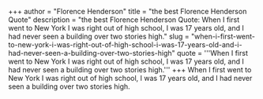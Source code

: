 +++
author = "Florence Henderson"
title = "the best Florence Henderson Quote"
description = "the best Florence Henderson Quote: When I first went to New York I was right out of high school, I was 17 years old, and I had never seen a building over two stories high."
slug = "when-i-first-went-to-new-york-i-was-right-out-of-high-school-i-was-17-years-old-and-i-had-never-seen-a-building-over-two-stories-high"
quote = '''When I first went to New York I was right out of high school, I was 17 years old, and I had never seen a building over two stories high.'''
+++
When I first went to New York I was right out of high school, I was 17 years old, and I had never seen a building over two stories high.
